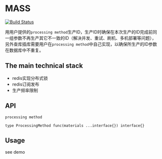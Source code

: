 # MASS

[![Build Status](https://travis-ci.org/qianlnk/mass.svg?branch=master)](https://travis-ci.org/qianlnk/mass)

用用户提供的`processing method`生产ID，生产ID时确保在本次生产的ID完成前同一组参数不再生产其它不一致的ID（解决并发、重试、刷机、多机部署等问题），另外查库插库需要用户在`processing method`中自己实现，以确保所生产的ID参数在数据库中不重复。

## The main technical stack

* redis实现分布式锁
* redis订阅发布
* 生产频率限制

## API

`processing method`

```golang
type ProcessingMethod func(materials ...interface{}) interface{}
```

## Usage

see demo